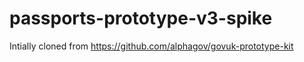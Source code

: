 # passports-prototype-v3-spike

Intially cloned from https://github.com/alphagov/govuk-prototype-kit